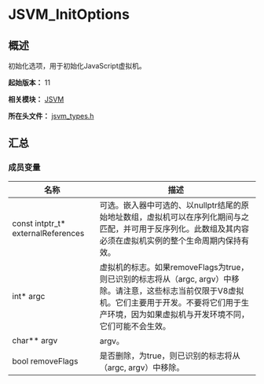 # JSVM_InitOptions
<!--Kit: Common Basic Capability-->
<!--Subsystem: arkcompiler-->
<!--Owner: @yuanxiaogou; @string_sz-->
<!--Designer: @knightaoko-->
<!--Tester: @test_lzz-->
<!--Adviser: @fang-jinxu-->

## 概述

初始化选项，用于初始化JavaScript虚拟机。

**起始版本：** 11

**相关模块：** [JSVM](capi-jsvm.md)

**所在头文件：** [jsvm_types.h](capi-jsvm-types-h.md)

## 汇总

### 成员变量

| 名称 | 描述 |
| -- | -- |
| const intptr_t* externalReferences | 可选。嵌入器中可选的、以nullptr结尾的原始地址数组，虚拟机可以在序列化期间与之匹配，并可用于反序列化。此数组及其内容必须在虚拟机实例的整个生命周期内保持有效。 |
| int* argc | 虚拟机的标志。如果removeFlags为true，则已识别的标志将从（argc, argv）中移除。请注意，这些标志当前仅限于V8虚拟机。它们主要用于开发。不要将它们用于生产环境，因为如果虚拟机与开发环境不同，它们可能不会生效。 |
| char** argv | argv。 |
| bool removeFlags | 是否删除，为true，则已识别的标志将从（argc, argv）中移除。 |


